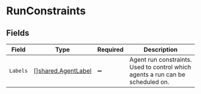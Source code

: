 # RunConstraints


## Fields

| Field                                                                          | Type                                                                           | Required                                                                       | Description                                                                    |
| ------------------------------------------------------------------------------ | ------------------------------------------------------------------------------ | ------------------------------------------------------------------------------ | ------------------------------------------------------------------------------ |
| `Labels`                                                                       | [][shared.AgentLabel](../../models/shared/agentlabel.md)                       | :heavy_minus_sign:                                                             | Agent run constraints. Used to control which agents a run can be scheduled on. |